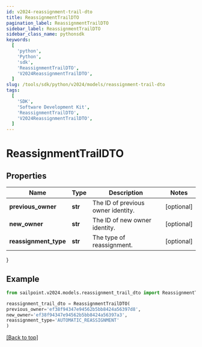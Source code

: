 ```yaml
---
id: v2024-reassignment-trail-dto
title: ReassignmentTrailDTO
pagination_label: ReassignmentTrailDTO
sidebar_label: ReassignmentTrailDTO
sidebar_class_name: pythonsdk
keywords:
  [
    'python',
    'Python',
    'sdk',
    'ReassignmentTrailDTO',
    'V2024ReassignmentTrailDTO',
  ]
slug: /tools/sdk/python/v2024/models/reassignment-trail-dto
tags:
  [
    'SDK',
    'Software Development Kit',
    'ReassignmentTrailDTO',
    'V2024ReassignmentTrailDTO',
  ]
---
```


# ReassignmentTrailDTO

## Properties

| Name | Type | Description | Notes |
| --- | --- | --- | --- |
| **previous_owner** | **str** | The ID of previous owner identity. | [optional] |
| **new_owner** | **str** | The ID of new owner identity. | [optional] |
| **reassignment_type** | **str** | The type of reassignment. | [optional] |

}

## Example

```python
from sailpoint.v2024.models.reassignment_trail_dto import ReassignmentTrailDTO

reassignment_trail_dto = ReassignmentTrailDTO(
previous_owner='ef38f94347e94562b5bb8424a56397d8',
new_owner='ef38f94347e94562b5bb8424a56397a3',
reassignment_type='AUTOMATIC_REASSIGNMENT'
)

```

[[Back to top]](#)
